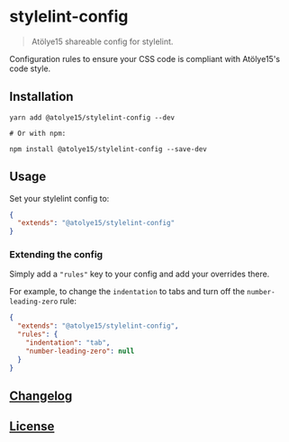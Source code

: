 # stylelint-config

> Atölye15 shareable config for stylelint.

Configuration rules to ensure your CSS code is compliant with Atölye15's code style.

## Installation

```console
yarn add @atolye15/stylelint-config --dev

# Or with npm:

npm install @atolye15/stylelint-config --save-dev
```

## Usage

Set your stylelint config to:

```json
{
  "extends": "@atolye15/stylelint-config"
}
```

### Extending the config

Simply add a `"rules"` key to your config and add your overrides there.

For example, to change the `indentation` to tabs and turn off the `number-leading-zero` rule:

```json
{
  "extends": "@atolye15/stylelint-config",
  "rules": {
    "indentation": "tab",
    "number-leading-zero": null
  }
}
```

## [Changelog](https://github.com/atolye15/stylelint-config/releases)

## [License](LICENSE)
